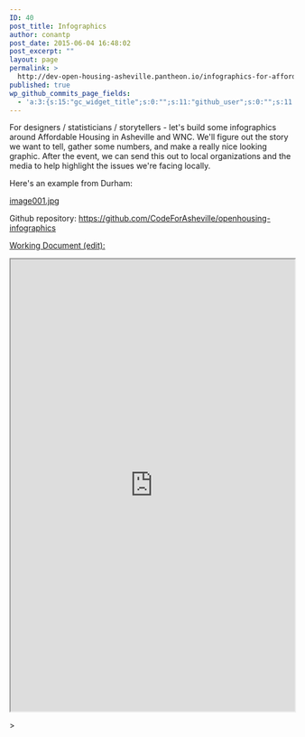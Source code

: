 ```yaml
---
ID: 40
post_title: Infographics
author: conantp
post_date: 2015-06-04 16:48:02
post_excerpt: ""
layout: page
permalink: >
  http://dev-open-housing-asheville.pantheon.io/infographics-for-affordable-housing/
published: true
wp_github_commits_page_fields:
  - 'a:3:{s:15:"gc_widget_title";s:0:"";s:11:"github_user";s:0:"";s:11:"github_repo";s:0:"";}'
---
```

For designers / statisticians / storytellers - let's build some infographics around Affordable Housing in Asheville and WNC. We'll figure out the story we want to tell, gather some numbers, and make a really nice looking graphic. After the event, we can send this out to local organizations and the media to help highlight the issues we're facing locally.

Here's an example from Durham:

<a href="http://dev-open-housing-asheville.pantheon.io/wp-content/uploads/2015/06/image001.jpg">image001.jpg</a>

Github repository: <a href="https://github.com/CodeForAsheville/openhousing-infographics">https://github.com/CodeForAsheville/openhousing-infographics</a>

<a href="https://docs.google.com/document/d/1X5Y8dYYjCtRnHNlgs6NY_qp5bu33AUl7S2iBdxqpDmc/edit#">Working Document (edit):</a> 
<iframe src="https://docs.google.com/document/d/1X5Y8dYYjCtRnHNlgs6NY_qp5bu33AUl7S2iBdxqpDmc/pub?embedded=true" width="100%" height="800"></iframe>

&gt;
